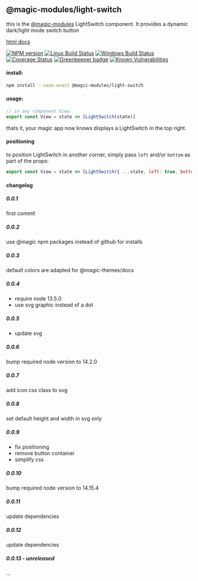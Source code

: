 ## @magic-modules/light-switch

this is the [@magic-modules](https://github.com/magic-modules/)
LightSwitch component. It provides a dynamic dark/light mode switch button

[html docs](https://magic-modules.github.io/light-switch/)

[![NPM version][npm-image]][npm-url]
[![Linux Build Status][travis-image]][travis-url]
[![Windows Build Status][appveyor-image]][appveyor-url]
[![Coverage Status][coveralls-image]][coveralls-url]
[![Greenkeeper badge][greenkeeper-image]][greenkeeper-url]
[![Known Vulnerabilities][snyk-image]][snyk-url]

[npm-image]: https://img.shields.io/npm/v/@magic-modules/light-switch.svg
[npm-url]: https://www.npmjs.com/package/@magic-modules/light-switch
[travis-image]: https://img.shields.io/travis/com/magic-modules/light-switch/master
[travis-url]: https://travis-ci.com/magic-modules/light-switch
[appveyor-image]: https://img.shields.io/appveyor/ci/magicmodules/light-switch/master.svg
[appveyor-url]: https://ci.appveyor.com/project/magicmodules/light-switch/branch/master
[coveralls-image]: https://coveralls.io/repos/github/magic-modules/light-switch/badge.svg
[coveralls-url]: https://coveralls.io/github/magic-modules/light-switch
[greenkeeper-image]: https://badges.greenkeeper.io/magic-modules/light-switch.svg
[greenkeeper-url]: https://badges.greenkeeper.io/magic-modules/light-switch.svg
[snyk-image]: https://snyk.io/test/github/magic-modules/light-switch/badge.svg
[snyk-url]: https://snyk.io/test/github/magic-modules/light-switch

#### install:

```bash
npm install --save-exact @magic-modules/light-switch
```

#### usage:

```javascript
// in any component View
export const View = state => [LightSwitch(state)]
```

thats it, your magic app now knows displays a LightSwitch in the top right.

#### positioning

to position LightSwitch in another corner,
simply pass `left` and/or `bottom` as part of the props:

```javascript
export const View = state => [LightSwitch({ ...state, left: true, bottom: true })]
```

#### changelog

##### 0.0.1

first commit

##### 0.0.2

use @magic npm packages instead of github for installs

##### 0.0.3

default colors are adapted for @magic-themes/docs

##### 0.0.4

- require node 13.5.0
- use svg graphic instead of a dot

##### 0.0.5

- update svg

##### 0.0.6

bump required node version to 14.2.0

##### 0.0.7

add icon css class to svg

##### 0.0.8

set default height and width in svg only

##### 0.0.9

- fix positioning
- remove button container
- simplify css

##### 0.0.10

bump required node version to 14.15.4

##### 0.0.11

update dependencies

##### 0.0.12

update dependencies

##### 0.0.13 - unreleased

...
